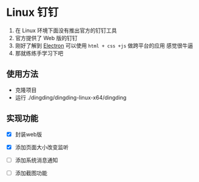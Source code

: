 # Linux 钉钉


1. 在 Linux 环境下面没有推出官方的钉钉工具
2. 官方提供了 Web 版的钉钉
3. 刚好了解到 [Electron](https://github.com/electron/electron) 可以使用 `html + css +js` 做跨平台的应用 感觉很牛逼
4. 那就练练手学习下吧

## 使用方法

- 克隆项目
- 运行 ./dingding/dingding-linux-x64/dingding



## 实现功能

* [x] 封装web版
* [x] 添加页面大小改变监听
* [ ] 添加系统消息通知
* [ ] 添加截图功能



